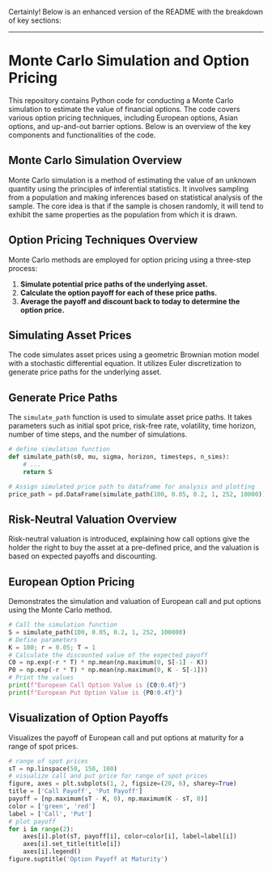Certainly! Below is an enhanced version of the README with the breakdown of key sections:

---

# Monte Carlo Simulation and Option Pricing

This repository contains Python code for conducting a Monte Carlo simulation to estimate the value of financial options. The code covers various option pricing techniques, including European options, Asian options, and up-and-out barrier options. Below is an overview of the key components and functionalities of the code.

## Monte Carlo Simulation Overview

Monte Carlo simulation is a method of estimating the value of an unknown quantity using the principles of inferential statistics. It involves sampling from a population and making inferences based on statistical analysis of the sample. The core idea is that if the sample is chosen randomly, it will tend to exhibit the same properties as the population from which it is drawn.

## Option Pricing Techniques Overview

Monte Carlo methods are employed for option pricing using a three-step process:
1. **Simulate potential price paths of the underlying asset.**
2. **Calculate the option payoff for each of these price paths.**
3. **Average the payoff and discount back to today to determine the option price.**

## Simulating Asset Prices

The code simulates asset prices using a geometric Brownian motion model with a stochastic differential equation. It utilizes Euler discretization to generate price paths for the underlying asset.

## Generate Price Paths

The `simulate_path` function is used to simulate asset price paths. It takes parameters such as initial spot price, risk-free rate, volatility, time horizon, number of time steps, and the number of simulations.

```python
# define simulation function
def simulate_path(s0, mu, sigma, horizon, timesteps, n_sims):
    # ...
    return S

# Assign simulated price path to dataframe for analysis and plotting
price_path = pd.DataFrame(simulate_path(100, 0.05, 0.2, 1, 252, 10000))
```

## Risk-Neutral Valuation Overview

Risk-neutral valuation is introduced, explaining how call options give the holder the right to buy the asset at a pre-defined price, and the valuation is based on expected payoffs and discounting.

## European Option Pricing

Demonstrates the simulation and valuation of European call and put options using the Monte Carlo method.

```python
# Call the simulation function
S = simulate_path(100, 0.05, 0.2, 1, 252, 100000)
# Define parameters
K = 100; r = 0.05; T = 1
# Calculate the discounted value of the expected payoff
C0 = np.exp(-r * T) * np.mean(np.maximum(0, S[-1] - K))
P0 = np.exp(-r * T) * np.mean(np.maximum(0, K - S[-1]))
# Print the values
print(f"European Call Option Value is {C0:0.4f}")
print(f"European Put Option Value is {P0:0.4f}")
```

## Visualization of Option Payoffs

Visualizes the payoff of European call and put options at maturity for a range of spot prices.

```python
# range of spot prices
sT = np.linspace(50, 150, 100)
# visualize call and put price for range of spot prices
figure, axes = plt.subplots(1, 2, figsize=(20, 6), sharey=True)
title = ['Call Payoff', 'Put Payoff']
payoff = [np.maximum(sT - K, 0), np.maximum(K - sT, 0)]
color = ['green', 'red']
label = ['Call', 'Put']
# plot payoff
for i in range(2):
    axes[i].plot(sT, payoff[i], color=color[i], label=label[i])
    axes[i].set_title(title[i])
    axes[i].legend()
figure.suptitle('Option Payoff at Maturity')
```

